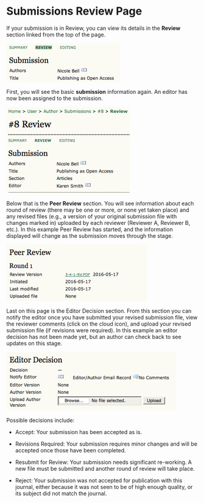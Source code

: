 # Submissions Review Page



If your submission is in Review, you can view its details in the **Review** section linked from the top of the page.


![Selecting Submission Review](images/chapter6/review_1rev.png)

First, you will see the basic **submission** information again. An editor has now been assigned to the submission.


![Submission Information](images/chapter6/review_2rev.png)

Below that is the **Peer Review** section. You will see information about each round of review (there may be one or more, or none yet taken place) and any revised files (e.g., a version of your original submission file with changes marked in) uploaded by each reviewer (Reviewer A, Reviewer B, etc.). In this example Peer Review has started, and the information displayed will change as the submission moves through the stage.


![Peer Review](images/chapter6/peer_review_summary.png)  


Last on this page is the Editor Decision section. From this section you can notify the editor once you have submitted your revised submission file, view the reviewer comments (click on the cloud icon), and upload your revised submission file (if revisions were required). In this example an editor decision has not been made yet, but an author can check back to see updates on this stage.


![Editor Decision](images/chapter6/review_4rev.png)

Possible decisions include:

   * Accept: Your submission has been accepted as is.
   
   * Revisions Required: Your submission requires minor changes and will be accepted once those have been completed.
  
   * Resubmit for Review: Your submission needs significant re-working. A new file must be submitted and another round of review will take place.
  
   * Reject: Your submission was not accepted for publication with this journal, either because it was not seen to be of high enough quality, or its subject did not match the journal.
